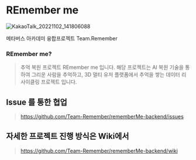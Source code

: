 # REmember me

![KakaoTalk_20221102_141806088](https://user-images.githubusercontent.com/108619623/204216982-a0001dae-c574-4e66-a891-5c190a2b16ce.png)

메타버스 아카데미 융합프로젝트  Team.Remember
### REmember me?
>추억 복원 프로젝트 REmember me 입니다.
해당 프로젝트는 AI 복원 기술을 통하여 그리운 사람을 추억하고, 3D 멀티 유저 플랫폼에서 추억을 쌓는 데이터 리사이클링 프로젝트 입니다.

## Issue 를 통한 협업
>https://github.com/Team-Remember/rememberMe-backend/issues


## 자세한 프로젝트 진행 방식은 Wiki에서
>https://github.com/Team-Remember/rememberMe-backend/wiki
